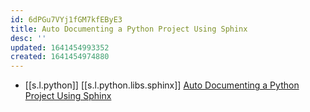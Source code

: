 ```yaml
---
id: 6dPGu7VYj1fGM7kfEByE3
title: Auto Documenting a Python Project Using Sphinx
desc: ''
updated: 1641454993352
created: 1641454974880
---
```


- [[s.l.python]] [[s.l.python.libs.sphinx]] [Auto Documenting a Python Project Using Sphinx][5]

[5]: https://betterprogramming.pub/auto-documenting-a-python-project-using-sphinx-8878f9ddc6e9
